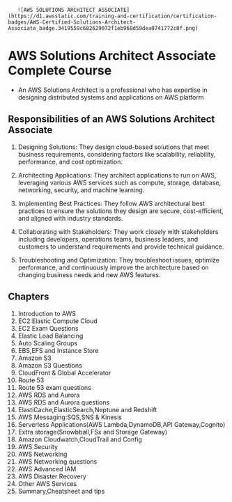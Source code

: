        ![AWS SOLUTIONS ARCHITECT ASSOCIATE](https://d1.awsstatic.com/training-and-certification/certification-badges/AWS-Certified-Solutions-Architect-Associate_badge.3419559c682629072f1eb968d59dea0741772c0f.png)

# AWS Solutions Architect Associate Complete Course
- An AWS Solutions Architect is a professional who has expertise in designing distributed systems and applications on AWS platform

## Responsibilities of an AWS Solutions Architect Associate
 1. Designing Solutions: They design cloud-based solutions that meet business requirements, considering factors like scalability, reliability, performance, and cost optimization.

 2. Architecting Applications: They architect applications to run on AWS, leveraging various AWS services such as compute, storage, database, networking, security, and machine learning.

 3. Implementing Best Practices: They follow AWS architectural best practices to ensure the solutions they design are secure, cost-efficient, and aligned with industry standards.

4. Collaborating with Stakeholders: They work closely with stakeholders including developers, operations teams, business leaders, and customers to understand requirements and provide technical guidance.

5. Troubleshooting and Optimization: They troubleshoot issues, optimize performance, and continuously improve the architecture based on changing business needs and new AWS features.

## Chapters
1. Introduction to AWS
2. EC2:Elastic Compute Cloud
3. EC2 Exam Questions
4. Elastic Load Balancing
5. Auto Scaling Groups
6. EBS,EFS and Instance Store
7. Amazon S3
8. Amazon S3 Questions
9. CloudFront & Global Accelerator
10. Route 53
11. Route 53 exam questions
12. AWS RDS and Aurora
13. AWS RDS and Aurora questions
14. ElastiCache,ElasticSearch,Neptune and Redshift
15. AWS Messaging:SQS,SNS & Kinesis
16. Serverless Applications(AWS Lambda,DynamoDB,API Gateway,Cognito)
17. Extra storage(Snowbball,FSx and Storage Gateway)
18. Amazon Cloudwatch,CloudTrail and Config
19. AWS Security
20. AWS Networking
21. AWS Networking questions
22. AWS Advanced IAM
23. AWS Disaster Recovery
24. Other AWS Services
25. Summary,Cheatsheet and tips
